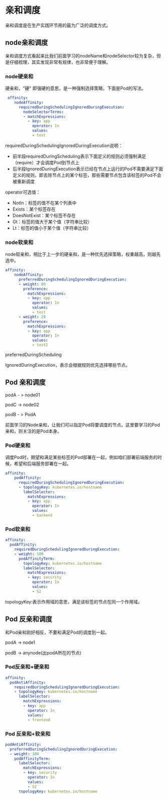 # 亲和调度

亲和调度是在生产实践环节用的最为广泛的调度方式。

## node亲和调度

亲和调度方式看起来比我们前面学习的nodeName和nodeSelector较为复杂，但是仔细梳理，其实发现非常有规律，也非常便于理解。

### node硬亲和
硬亲和，"硬" 即强硬的意思，是一种强制选择策略，下面是Pod的写法。

```yaml
 affinity:
    nodeAffinity:
      requiredDuringSchedulingIgnoredDuringExecution:
        nodeSelectorTerms:
        - matchExpressions:
          - key: app
            operator: In
            values:
            - test
```

requiredDuringSchedulingIgnoredDuringExecution说明：
- 前半段requiredDuringScheduling表示下面定义的规则必须强制满足（require）才会调度Pod到节点上
- 后半段IgnoredDuringExecution表示已经在节点上运行的Pod不需要满足下面定义的规则，即去除节点上的某个标签，那些需要节点包含该标签的Pod不会被重新调度

operator可选值：
- NotIn：标签的值不在某个列表中
- Exists：某个标签存在
- DoesNotExist：某个标签不存在
- Gt：标签的值大于某个值（字符串比较）
- Lt：标签的值小于某个值（字符串比较）


### node软亲和
node软亲和，相比于上一步的硬亲和，是一种优先选择策略，权重越高，则越先选中。
```yaml
affinity:
    nodeAffinity:
      preferredDuringSchedulingIgnoredDuringExecution:
      - weight: 80 
        preference: 
          matchExpressions: 
          - key: app
            operator: In 
            values: 
            - test
      - weight: 20 
        preference: 
          matchExpressions: 
          - key: app
            operator: In 
            values: 
            - test2
```
preferredDuringScheduling

IgnoredDuringExecution，表示会根据规则优先选择哪些节点。

## Pod 亲和调度

podA - > node01

podC -> node02

podB - > PodA

前面学习的Node亲和，让我们可以指定Pod将要调度的节点。这里要学习的Pod亲和，则关注的是Pod本身。

### Pod硬亲和

调度Pod时，期望和满足某些标签的Pod部署在一起，例如咱们部署前端服务的时候，希望和后端服务部署在一起。

```yaml
affinity:
    podAffinity:
      requiredDuringSchedulingIgnoredDuringExecution:
      - topologyKey: kubernetes.io/hostname
        labelSelector:
          matchExpressions: 
          - key: app
            operator: In 
            values: 
            - backend
```
### Pod软亲和

```yaml
affinity:
  podAffinity:
    requiredDuringSchedulingIgnoredDuringExecution:
    - weight: 100
      podAffinityTerm:
        topologyKey: kubernetes.io/hostname
        labelSelector:
          matchExpressions:
          - key: security
            operator: In
            values:
            - S2
```

topologyKey:表示作用域的意思，满足该标签的节点在同一个作用域。
## Pod 反亲和调度

和Pod亲和刚好相反，不要和满足Pod的调度到一起。

podA -> node1

podB -> anynode(出podA所在的节点)

### Pod反亲和+硬亲和

```yaml
affinity:
  podAntiAffinity:
    requiredDuringSchedulingIgnoredDuringExecution:
    - topologyKey: kubernetes.io/hostname
      labelSelector:
        matchExpressions:
        - key: app
          operator: In
          values:
          - frontend
```
### Pod 反亲和+软亲和

```yaml
podAntiAffinity:
  preferredDuringSchedulingIgnoredDuringExecution:
  - weight: 100
    podAffinityTerm:
      labelSelector:
        matchExpressions:
        - key: security
          operator: In
          values:
          - S2
      topologyKey: kubernetes.io/hostname
```

